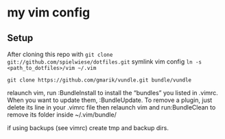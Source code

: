 # my vim config

## Setup
After cloning this repo with
```git clone git://github.com/spielwiese/dotfiles.git```
symlink vim config
```ln -s <path_to_dotfiles>/vim ~/.vim```

```git clone https://github.com/gmarik/vundle.git bundle/vundle```

relaunch vim, run :BundleInstall to install the “bundles” you listed in .vimrc.
When you want to update them, :BundleUpdate. To remove a plugin, just delete
its line in your .vimrc file then relaunch vim and run:BundleClean to remove
its folder inside ~/.vim/bundle/

if using backups (see vimrc) create tmp and backup dirs.
